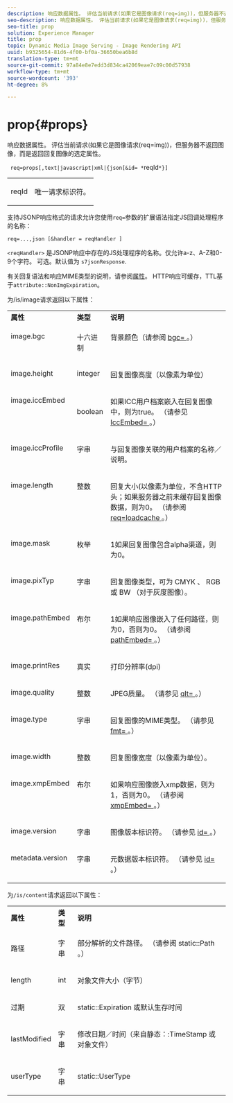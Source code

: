 ```yaml
---
description: 响应数据属性。 评估当前请求(如果它是图像请求(req=img))，但服务器不返回图像，而是返回回复图像的选定属性。
seo-description: 响应数据属性。 评估当前请求(如果它是图像请求(req=img))，但服务器不返回图像，而是返回回复图像的选定属性。
seo-title: prop
solution: Experience Manager
title: prop
topic: Dynamic Media Image Serving - Image Rendering API
uuid: b9325654-81d6-4f00-bf0a-36650bea6b8d
translation-type: tm+mt
source-git-commit: 97a84e8e7edd3d834ca42069eae7c09c00d57938
workflow-type: tm+mt
source-wordcount: '393'
ht-degree: 8%

---
```



# prop{#props}

响应数据属性。 评估当前请求(如果它是图像请求(req=img))，但服务器不返回图像，而是返回回复图像的选定属性。

` req=props[,text|javascript|xml|{json[&id= *`reqId`*}]`

<table id="simpletable_A9FCC880171B4A9DBAE28413AFDF75F7"> 
 <tr class="strow"> 
  <td class="stentry"> <p> <span class="codeph"> <span class="varname"> reqId  </span> </span> </p> </td> 
  <td class="stentry"> <p>唯一请求标识符。 </p> </td> 
 </tr> 
</table>

支持JSONP响应格式的请求允许您使用`req=`参数的扩展语法指定JS回调处理程序的名称：

`req=...,json [&handler = reqHandler ]`

`<reqHandler>` 是JSONP响应中存在的JS处理程序的名称。仅允许a-z、A-Z和0-9个字符。 可选。默认值为 `s7jsonResponse`.

有关回复语法和响应MIME类型的说明，请参阅[属性](../../../../../../is-api/http-ref/image-serving-api-ref/c-http-protocol-reference/c-response-data/c-properties/c-properties.md#concept-49c609fd6de942cab422ee412353c9d9)。 HTTP响应可缓存，TTL基于`attribute::NonImgExpiration`。

为/is/image请求返回以下属性：

<table id="table_9665612ED7D24C07AAF75D953C0FEB36"> 
 <tbody> 
  <tr> 
   <td> <b> 属性</b> </td> 
   <td> <b> 类型</b> </td> 
   <td> <b> 说明</b> </td> 
  </tr> 
  <tr valign="top"> 
   <td> <p> <span class="codeph"> image.bgc  </span> </p> </td> 
   <td> <p> 十六进制 </p> </td> 
   <td> <p> 背景颜色（请参阅<span class="codeph"> <a href="../../../../../../is-api/http-ref/image-serving-api-ref/c-http-protocol-reference/c-command-reference/r-bgc.md#reference-53376175f617446fbe5c69120f834b88" type="reference" format="dita" scope="local"> bgc= </a> </span>。） </p> </td> 
  </tr> 
  <tr valign="top"> 
   <td valign="top"> <p> <span class="codeph"> image.height  </span> </p> </td> 
   <td> <p> integer </p> </td> 
   <td> <p> 回复图像高度（以像素为单位） </p> </td> 
  </tr> 
  <tr> 
   <td valign="top"> <p> <span class="codeph"> image.iccEmbed  </span> </p> </td> 
   <td> <p> boolean </p> </td> 
   <td> <p> 如果ICC用户档案嵌入在回复图像中，则为true。 （请参见<span class="codeph"> <a href="../../../../../../is-api/http-ref/image-serving-api-ref/c-http-protocol-reference/c-command-reference/r-iccembed.md#reference-e3b774fb322046a2a6dde3a7bab5583e" type="reference" format="dita" scope="local"> IccEmbed= </a> </span>。） </p> </td> 
  </tr> 
  <tr valign="top"> 
   <td> <p> <span class="codeph"> image.iccProfile  </span> </p> </td> 
   <td> <p> 字串 </p> </td> 
   <td> <p> 与回复图像关联的用户档案的名称／说明。 </p> </td> 
  </tr> 
  <tr valign="top"> 
   <td> <p> <span class="codeph"> image.length  </span> </p> </td> 
   <td> <p> 整数 </p> </td> 
   <td> <p> 回复大小(以像素为单位，不含HTTP头；如果服务器之前未缓存回复图像数据，则为0。 （请参阅<span class="codeph"> <a href="../../../../../../is-api/http-ref/image-serving-api-ref/c-http-protocol-reference/c-command-reference/r-req/r-req.md#reference-907cdb4a97034db7ad94695f25552e76" type="reference" format="dita" scope="local"> req=loadcache </a> </span>。） </p> </td> 
  </tr> 
  <tr valign="top"> 
   <td> <p> <span class="codeph"> image.mask  </span> </p> </td> 
   <td> <p> 枚举 </p> </td> 
   <td> <p> 1如果回复图像包含alpha渠道，则为0。 </p> </td> 
  </tr> 
  <tr valign="top"> 
   <td> <p> <span class="codeph"> image.pixTyp  </span> </p> </td> 
   <td> <p> 字串 </p> </td> 
   <td> <p> 回复图像类型，可为<span class="codeph"> CMYK </span>、<span class="codeph"> RGB </span>或<span class="codeph"> BW </span>（对于灰度图像）。 </p> </td> 
  </tr> 
  <tr valign="top"> 
   <td> <p> <span class="codeph"> image.pathEmbed  </span> </p> </td> 
   <td> <p> 布尔 </p> </td> 
   <td> <p> 1如果响应图像嵌入了任何路径，则为0，否则为0。 （请参阅<span class="codeph"> <a href="../../../../../../is-api/http-ref/image-serving-api-ref/c-http-protocol-reference/c-command-reference/r-pathembed.md#reference-9ccf0771d6634cf68c1c9c33cd428301" type="reference" format="dita" scope="local"> pathEmbed= </a> </span>。） </p> </td> 
  </tr> 
  <tr valign="top"> 
   <td> <p> <span class="codeph"> image.printRes  </span> </p> </td> 
   <td> <p> 真实 </p> </td> 
   <td> <p> 打印分辨率(dpi) </p> </td> 
  </tr> 
  <tr valign="top"> 
   <td> <p> <span class="codeph"> image.quality  </span> </p> </td> 
   <td> <p> 整数 </p> </td> 
   <td> <p> JPEG质量。 （请参见<span class="codeph"> <a href="../../../../../../is-api/http-ref/image-serving-api-ref/c-http-protocol-reference/c-command-reference/r-is-http-qlt.md#reference-f69ed0758c784b0385d979820546d352" type="reference" format="dita" scope="local"> qlt= </a> </span>。） </p> </td> 
  </tr> 
  <tr valign="top"> 
   <td> <p> <span class="codeph"> image.type  </span> </p> </td> 
   <td> <p> 字串 </p> </td> 
   <td> <p> 回复图像的MIME类型。 （请参见<span class="codeph"> <a href="../../../../../../is-api/http-ref/image-serving-api-ref/c-http-protocol-reference/c-command-reference/r-is-http-fmt.md#reference-cdf10043423b45ba9fe15157fb3ae37a" type="reference" format="dita" scope="local"> fmt= </a> </span>。） </p> </td> 
  </tr> 
  <tr valign="top"> 
   <td> <p> <span class="codeph"> image.width  </span> </p> </td> 
   <td> <p> 整数 </p> </td> 
   <td> <p> 回复图像宽度（以像素为单位）。 </p> </td> 
  </tr> 
  <tr valign="top"> 
   <td> <p> <span class="codeph"> image.xmpEmbed  </span> </p> </td> 
   <td> <p> 布尔 </p> </td> 
   <td> <p> 如果响应图像嵌入xmp数据，则为1，否则为0。 （请参阅<span class="codeph"> <a href="../../../../../../is-api/http-ref/image-serving-api-ref/c-http-protocol-reference/c-command-reference/r-xmpembed.md#reference-46ecf40a40a0442fa62de3a85dcb03e8" type="reference" format="dita" scope="local"> xmpEmbed= </a> </span>。） </p> </td> 
  </tr> 
  <tr valign="top"> 
   <td> <p> <span class="codeph"> image.version  </span> </p> </td> 
   <td> <p> 字串 </p> </td> 
   <td> <p> 图像版本标识符。 （请参见<span class="codeph"> <a href="../../../../../../is-api/http-ref/image-serving-api-ref/c-http-protocol-reference/c-command-reference/r-id.md#reference-60661184deb3420998779724244fcfa0" type="reference" format="dita" scope="local"> id= </a> </span>。） </p> </td> 
  </tr> 
  <tr valign="top"> 
   <td> <p> <span class="codeph"> metadata.version  </span> </p> </td> 
   <td> <p> 字串 </p> </td> 
   <td> <p> 元数据版本标识符。 （请参见<span class="codeph"> <a href="../../../../../../is-api/http-ref/image-serving-api-ref/c-http-protocol-reference/c-command-reference/r-id.md#reference-60661184deb3420998779724244fcfa0" type="reference" format="dita" scope="local"> id= </a> </span>。） </p> </td> 
  </tr> 
 </tbody> 
</table>

为`/is/content`请求返回以下属性：

<table id="table_B66360C475CE495D9701AB526E758873"> 
 <tbody> 
  <tr> 
   <td> <b> 属性</b> </td> 
   <td> <b> 类型</b> </td> 
   <td> <b> 说明</b> </td> 
  </tr> 
  <tr> 
   <td> <p> <span class="codeph"> 路径 </span> </p> </td> 
   <td> <p> 字串 </p> </td> 
   <td> <p>部分解析的文件路径。 （请参阅<span class="codeph"> static::Path </span>。） </p> </td> 
  </tr> 
  <tr> 
   <td> <p> <span class="codeph"> length </span> </p> </td> 
   <td> <p> int </p> </td> 
   <td> <p> 对象文件大小（字节） </p> </td> 
  </tr> 
  <tr> 
   <td> <p> <span class="codeph"> 过期 </span> </p> </td> 
   <td> <p> 双 </p> </td> 
   <td> <p> <span class="codeph"> static::Expiration </span> 或默认生存时间 </p> </td> 
  </tr> 
  <tr> 
   <td> <p> <span class="codeph"> lastModified  </span> </p> </td> 
   <td> <p> 字串 </p> </td> 
   <td> <p> 修改日期／时间（来自<span class="codeph">静态：:TimeStamp </span>或对象文件） </p> </td> 
  </tr> 
  <tr> 
   <td> <p> <span class="codeph"> userType  </span> </p> </td> 
   <td> <p> 字串 </p> </td> 
   <td> <p> <span class="codeph"> static::UserType  </span> </p> </td> 
  </tr> 
 </tbody> 
</table>

